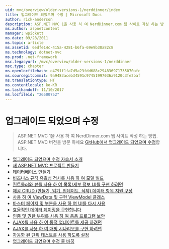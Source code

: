 ```yaml
---
uid: mvc/overview/older-versions-1/nerddinner/index
title: 업그레이드 되었으며 수정 | Microsoft Docs
author: rick-anderson
description: ASP.NET MVC 1을 사용 하 여 NerdDinner.com 웹 사이트 작성 하는 방법. ASP.NET MVC 3 버전에 대 한 업그레이드 되었으며 수정 GitHub에 방문.
ms.author: aspnetcontent
manager: wpickett
ms.date: 09/28/2011
ms.topic: article
ms.assetid: 6edfe14c-415a-4281-b6fa-69e9b38a82c8
ms.technology: dotnet-mvc
ms.prod: .net-framework
msc.legacyurl: /mvc/overview/older-versions-1/nerddinner
msc.type: chapter
ms.openlocfilehash: e4791f1fa7d5a23fdd688c294836971735070afc
ms.sourcegitcommit: 9a9483aceb34591c97451997036a9120c3fe2baf
ms.translationtype: HT
ms.contentlocale: ko-KR
ms.lasthandoff: 11/10/2017
ms.locfileid: "26500752"
---
```

<a name="nerddinner"></a>업그레이드 되었으며 수정
====================
> ASP.NET MVC 1을 사용 하 여 NerdDinner.com 웹 사이트 작성 하는 방법. ASP.NET MVC 버전을 방문 하세요 [GitHub에서 업그레이드 되었으며 수정](https://github.com/AspNetMVPSamples/NerdDinner)합니다.


- [업그레이드 되었으며 수정 자습서 소개](introducing-the-nerddinner-tutorial.md)
- [새 ASP.NET MVC 프로젝트 만들기](create-a-new-aspnet-mvc-project.md)
- [데이터베이스 만들기](create-a-database.md)
- [비즈니스 규칙 유효성 검사를 사용 하 여 모델 빌드](build-a-model-with-business-rule-validations.md)
- [컨트롤러와 뷰를 사용 하 여 목록/세부 정보 UI를 구현 하려면](use-controllers-and-views-to-implement-a-listingdetails-ui.md)
- [제공 CRUD (만들기, 읽기, 업데이트, 삭제) 데이터 항목 지원 구성](provide-crud-create-read-update-delete-data-form-entry-support.md)
- [사용 하 여 ViewData 및 구현 ViewModel 클래스](use-viewdata-and-implement-viewmodel-classes.md)
- [마스터 페이지 및 부분을 사용 하 여 UI를 다시 사용](re-use-ui-using-master-pages-and-partials.md)
- [효율적인 데이터 페이징을 구현합니다](implement-efficient-data-paging.md)
- [인증 및 권한 부여를 사용 하 여 응용 프로그램 보안](secure-applications-using-authentication-and-authorization.md)
- [AJAX를 사용 하 여 동적 업데이트를 제공 하려면](use-ajax-to-deliver-dynamic-updates.md)
- [AJAX를 사용 하 여 매핑 시나리오를 구현 하려면](use-ajax-to-implement-mapping-scenarios.md)
- [자동화 된 단위 테스트를 사용 하도록 설정](enable-automated-unit-testing.md)
- [업그레이드 되었으며 수정 줄 바꿈](nerddinner-wrap-up.md)
